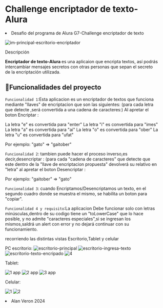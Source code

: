 <h1>Challenge encriptador de texto-Alura </h1>

<li>Desafio del programa de Alura G7-Challenge encriptador de texto</li>


![im-principal-escritorio-encriptador](https://github.com/user-attachments/assets/a98f5817-976f-41d8-9fc0-ae4fca19916e)


Descripción

<strong> Encriptador de texto-Alura  </strong> es una aplicaion que encripta textos, así podrás intercambiar mensajes secretos con otras personas que sepan el secreto de la encriptación utilizada.

## :hammer:Funcionalidades del proyecto

`Funcionalidad 1`:Esta aplicacion es un encriptador de textos que funciona mediante "llaves" de encriptacion que son las siguientes:
(para cada letra que detecte ,será convertida a una cadena de caracteres:)
Al apretar el boton Encriptar :

La letra "e" es convertida para "enter"
La letra "i" es convertida para "imes"
La letra "a" es convertida para "ai"
La letra "o" es convertida para "ober"
La letra "u" es convertida para "ufat"

Por ejemplo:
"gato" => "gaitober"


`Funcionalidad 2`: tambien puede hacer el proceso inverso,es decir,desencriptar :
(para cada "cadena de caracteres" que detecte que este dentro de la "llave de encriptacion propuesta" devolverá su relativo en "letra"
al apretar el boton Desencriptar :

Por ejemplo:
"gaitober" => "gato"

`Funcionalidad 3`: cuando Encriptamos/Desencriptamos un texto, en el segundo cuadro donde se muestra el mismo, se habilita un boton para "copiar".

`Funcionalidad 4 y requisito`:La aplicacion Debe funcionar solo con letras minúsculas,dentro de su codigo tiene un "toLowerCase" que lo hace posible, y no admite "caracteres especiales",si se ingresan los mismos,saldrá un alert con error y no dejará continuar con su funcionamiento.

recorriendo las distintas vistas Escritorio,Tablet y celular

PC escritorio:
![escritorio-principal](https://github.com/user-attachments/assets/b2d77c6a-1906-48e8-8308-8599b4314995)
![escritorio-ingresa-texto](https://github.com/user-attachments/assets/6c5ba0d0-8f57-4471-919f-79f8aba8e975)
![escritorio-texto-encripado](https://github.com/user-attachments/assets/9c4c8aad-9fd9-40b8-aa03-52b3b3931897)
![4](https://github.com/user-attachments/assets/b2a5f1bb-abbe-4dd4-ab09-735bca1993b4)


Tablet:


![1 app](https://github.com/user-attachments/assets/ec48a55a-b15a-4902-a63b-b79a5599ab51)
![2 app](https://github.com/user-attachments/assets/857d80b4-05e4-429a-8116-af717ab095c2)
![3 app](https://github.com/user-attachments/assets/041726ae-06c9-44ed-a351-52e2887fa8c5)


Celular:


![1](https://github.com/user-attachments/assets/b3a92f62-b5bb-4432-a282-0294b779465b)
![2](https://github.com/user-attachments/assets/1e4cc7e5-92b2-4c49-a263-e0016016f5b6)








<li>Alan Veron 2024</li>

